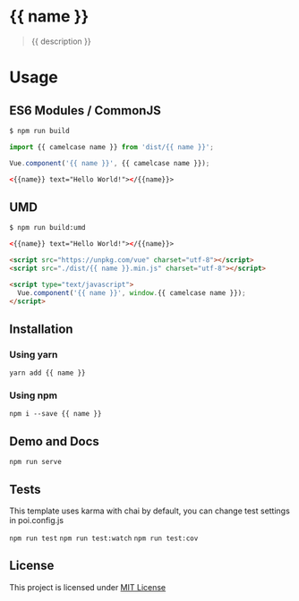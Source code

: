 # {{ name }}

> {{ description }}

# Usage

## ES6 Modules / CommonJS

```bash
$ npm run build
```

```js
import {{ camelcase name }} from 'dist/{{ name }}';

Vue.component('{{ name }}', {{ camelcase name }});
```

```html
<{{name}} text="Hello World!"></{{name}}>
```

## UMD

```bash
$ npm run build:umd
```

```html
<{{name}} text="Hello World!"></{{name}}>

<script src="https://unpkg.com/vue" charset="utf-8"></script>
<script src="./dist/{{ name }}.min.js" charset="utf-8"></script>

<script type="text/javascript">
  Vue.component('{{ name }}', window.{{ camelcase name }});
</script>
```

## Installation

### Using yarn

`yarn add {{ name }}`

### Using npm

`npm i --save {{ name }}`

## Demo and Docs

`npm run serve`

## Tests

This template uses karma with chai by default, you can change test settings in poi.config.js

`npm run test`
`npm run test:watch`
`npm run test:cov`

## License

This project is licensed under [MIT License](http://en.wikipedia.org/wiki/MIT_License)
